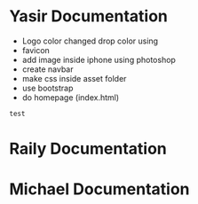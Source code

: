 # Yasir Documentation
* Logo color changed drop color using 
* favicon 
* add image inside iphone using photoshop 
* create navbar
* make css inside asset folder 
* use bootstrap 
* do homepage (index.html)
```
test
```

# Raily Documentation

# Michael Documentation